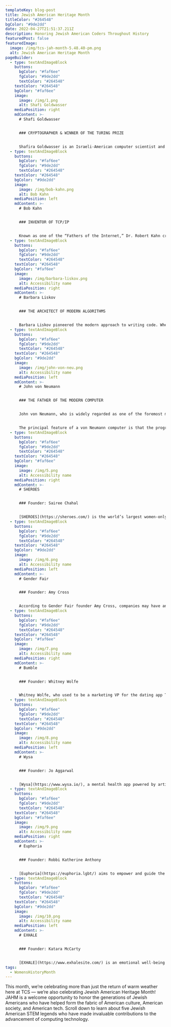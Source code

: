 ```yaml
---
templateKey: blog-post
title: Jewish American Heritage Month
titleColor: "#264548"
bgColor: "#9de2dd"
date: 2022-04-27T21:51:37.211Z
description: Honoring Jewish American Coders Throughout History
featuredPost: false
featuredImage:
  image: /img/tcs-jah-month-5.48.40-pm.png
  alt: Jewish American Heritage Month
pageBuilder:
  - type: textAndImageBlock
    buttons:
      bgColor: "#faf6ee"
      fgColor: "#9de2dd"
      textColor: "#264548"
    textColor: "#264548"
    bgColor: "#faf6ee"
    image:
      image: /img/1.png
      alt: Shafi Goldwasser
    mediaPosition: right
    mdContent: >-
      # Shafi Goldwasser


      ### CRYPTOGRAPHER & WINNER OF THE TURING PRIZE


      Shafira Goldwasser is an Israeli-American computer scientist and winner of the [Turing Award](https://amturing.acm.org/award_winners/goldwasser_8627889.cfm) in 2012. By all accounts, Shafi Goldwasser has revolutionized cryptography; her findings have prompted the creation of entire subfields of computer science. In 1982, she co-authored a paper that is widely credited with turning encryption from an art to a science and allowing better data security in the Internet age. She followed this with another game-changing paper in 1985 on zero-knowledge interactive proofs, which are the basis for the now-common security questions that allow internet users to retrieve lost passwords. In addition to her Turing Award, the highest honor in computer science, Goldwasser is also the recipient of two [Gödel Prizes](https://sigact.org/prizes/g%C3%B6del.html), the [ACM Grace Murray Hopper Award](https://awards.acm.org/award_winners/goldwasser_8627889) (1996), the [ACM Athena Award](https://awards.acm.org/award_winners/goldwasser_8627889) (2008), and the [Suffrage Science Award](https://www.suffragescience.org/) (2016). Goldwasser currently works at [UC Berkeley](https://simons.berkeley.edu/people/shafi-goldwasser) as the Director of the Simons Institute for the Theory of Computing and the C. Lester Hogan Professor in Electrical Engineering and Computer Sciences.
  - type: textAndImageBlock
    buttons:
      bgColor: "#faf6ee"
      fgColor: "#9de2dd"
      textColor: "#264548"
    textColor: "#264548"
    bgColor: "#9de2dd"
    image:
      image: /img/bob-kahn.png
      alt: Bob Kahn
    mediaPosition: left
    mdContent: >-
      # Bob Kahn


      ### INVENTOR OF TCP/IP


      Known as one of the “Fathers of the Internet,” Dr. Robert Kahn created Transmission Control Protocol/Internet Protocol — commonly known as TCP/IP — which is still the standard of communication for computers to this day. Many of the things we think about computers doing – sending emails, watching Netflix, or Googling directions – involve computers communicating. These computers may be from different companies or may be located in different parts of the world, and the people and programs using them may speak different human and computer languages. To facilitate communication, computers need an agreed-upon set of rules (like Morse Code on a telegraph or “10-4” on a radio). That set of rules — known as a protocol — is TCP/IP, and it was invented by Jewish-American computer engineer Bob Kahn. In brief, Kahn designed the software code that is used to transmit data over the Internet, creating a digital revolution that has transformed global commerce, communication, and entertainment. Among his numerous awards, Dr Kahn received the [Presidential Medal of Freedom](https://georgewbush-whitehouse.archives.gov/government/cerf-kahn-bio.html) in 2005 and the [National Medal of Technology](https://www.uspto.gov/learning-and-resources/ip-programs-and-awards/national-medal-technology-and-innovation-nmti) in 1997.
  - type: textAndImageBlock
    buttons:
      bgColor: "#faf6ee"
      fgColor: "#9de2dd"
      textColor: "#264548"
    textColor: "#264548"
    bgColor: "#faf6ee"
    image:
      image: /img/barbara-liskov.png
      alt: Accessibility name
    mediaPosition: right
    mdContent: >-
      # Barbara Liskov


      ### THE ARCHITECT OF MODERN ALGORITHMS


      Barbara Liskov pioneered the modern approach to writing code. When she was still a young professor at MIT, she led the team that created the first programming language that did not rely on “goto” statements. The language, CLU (short for “cluster”), relied on an approach she invented — data abstraction — that organized code into modules. Every important programming language used today, including Java and C++, is a descendant of CLU. In 2008, [Liskov won the Turing Award](http://amturing.acm.org/award_winners/liskov_1108679.cfm) for her contributions to programming language and system design.
  - type: textAndImageBlock
    buttons:
      bgColor: "#faf6ee"
      fgColor: "#9de2dd"
      textColor: "#264548"
    textColor: "#264548"
    bgColor: "#9de2dd"
    image:
      image: /img/john-von-neu.png
      alt: Accessibility name
    mediaPosition: left
    mdContent: >-
      # John von Neumann


      ### THE FATHER OF THE MODERN COMPUTER


      John von Neumann, who is widely regarded as one of the foremost mathematicians of his time, pioneered Game Theory and was one of the conceptual inventors of the stored-program digital computer. Among his many accomplishments, the Hungarian-born American mathematician was the originator of the basic principle of computer design known as the "[von Neumann architecture](https://www.computerscience.gcse.guru/theory/von-neumann-architecture)." Von Neumann computers are the ancestors of today's desktop and laptop PCs.


      The principal feature of a von Neumann computer is that the program and any data are both stored together, usually in a slow-to-access storage medium such as a hard disk, and transferred as required to a faster storage medium (RAM) for execution or processing by a central processing unit (CPU). When von Neumann proposed this architecture in 1945, it was a radical idea. Today, practically all computers work this way.
  - type: textAndImageBlock
    buttons:
      bgColor: "#faf6ee"
      fgColor: "#9de2dd"
      textColor: "#264548"
    textColor: "#264548"
    bgColor: "#faf6ee"
    image:
      image: /img/5.png
      alt: Accessibility name
    mediaPosition: right
    mdContent: >-
      # SHEROES


      ### Founder: Sairee Chahal


      [SHEROES](https://sheroes.com/) is the world’s largest women-only social networking app, but it’s also much more than that. As part of its newest features, SHEROES provides micro-loans for female entrepreneurs at lower rates. This feature has made a particularly powerful impact in countries where women are barred from having credit scores or building credit. Women across the globe use SHEROES to talk about their hobbies, share recipes, access mental health support, and find expert advice on their professional, financial, and personal lives.
  - type: textAndImageBlock
    buttons:
      bgColor: "#faf6ee"
      fgColor: "#9de2dd"
      textColor: "#264548"
    textColor: "#264548"
    bgColor: "#9de2dd"
    image:
      image: /img/6.png
      alt: Accessibility name
    mediaPosition: left
    mdContent: >-
      # Gender Fair


      ### Founder: Amy Cross


      According to Gender Fair founder Amy Cross, companies may have an outsized role in shaping society — but people can shape company behavior. The [Gender Fair](https://www.genderfair.com/) app tracks companies’ commitment to gender equality so that consumers can make informed decisions about where they spend their money. By downloading the app, you can search and scan products while you shop in-store and access detailed information about a company’s gender fairness rating. Even better, the app gives you a voice, allowing you to communicate with companies and show them that their values impact your buying decisions, encouraging them to accelerate equality.
  - type: textAndImageBlock
    buttons:
      bgColor: "#faf6ee"
      fgColor: "#9de2dd"
      textColor: "#264548"
    textColor: "#264548"
    bgColor: "#faf6ee"
    image:
      image: /img/7.png
      alt: Accessibility name
    mediaPosition: right
    mdContent: >-
      # Bumble


      ### Founder: Whitney Wolfe


      Whitney Wolfe, who used to be a marketing VP for the dating app Tinder, designed [Bumble](https://bumble.com/) to help the smart, wonderful women in her life shake free from the often restrictive and outdated gender dynamics of love and romance. Bumble began as a dating app that allows only those who identify as female to send the first message, giving women+ the control and helping mitigate the awkwardness (and creepiness) that can plague online dating. Now, Bumble has expanded to include two additional  modes: Bumble BFF, which helps users meet new friends and build a supportive community, and Bumble Bizz, which is for professionals to connect and share expertise.
  - type: textAndImageBlock
    buttons:
      bgColor: "#faf6ee"
      fgColor: "#9de2dd"
      textColor: "#264548"
    textColor: "#264548"
    bgColor: "#9de2dd"
    image:
      image: /img/8.png
      alt: Accessibility name
    mediaPosition: left
    mdContent: >-
      # Wysa


      ### Founder: Jo Aggarwal


      [Wysa](https://www.wysa.io/), a mental health app powered by artificial intelligence, connects users with an anonymous, free, clinically assured AI mental wellness coach. Founder Jo Aggarwal designed Wysa to help compensate for the scarcity of therapists across the globe – even in countries with a relatively high therapist-to-population ratio, like the US, some therapists still have a year’s worth of patients on a waiting list. Aggarwal also emphasizes that the app is not a replacement for human therapy, but rather an additional tool for users who aren’t yet sure that they need therapy or don’t currently have access to a professional therapist. Wysa uses evidence-based cognitive-behavioral techniques (CBT), DBT, meditation, breathing, yoga, motivational interviewing and micro-actions to help you build mental resilience skills and, above all, feel better.
  - type: textAndImageBlock
    buttons:
      bgColor: "#faf6ee"
      fgColor: "#9de2dd"
      textColor: "#264548"
    textColor: "#264548"
    bgColor: "#faf6ee"
    image:
      image: /img/9.png
      alt: Accessibility name
    mediaPosition: right
    mdContent: >-
      # Euphoria


      ### Founder: Robbi Katherine Anthony


      [Euphoria](https://euphoria.lgbt/) aims to empower and guide the transgender community through every facet of their lives. The app provides daily affirmation and support for trans individuals, tailored to meet the user no matter where they are on their journey of transition. Founder Robbi Katherine Anthony was inspired to create Euphoria by her own experiences as a trans woman; with this app, she hopes to offer a technological solution to the confusion, pain, and isolation often felt in the trans community. “Our charter,” says Robbi, “is just to help people cross this chasm that is transition.”
  - type: textAndImageBlock
    buttons:
      bgColor: "#faf6ee"
      fgColor: "#9de2dd"
      textColor: "#264548"
    textColor: "#264548"
    bgColor: "#9de2dd"
    image:
      image: /img/10.png
      alt: Accessibility name
    mediaPosition: left
    mdContent: >-
      # EXHALE


      ### Founder: Katara McCarty


      [EXHALE](https://www.exhalesite.com/) is an emotional well-being app designed for Black, Indigenous, and Women of Color. Founder Katara McCarty, an entrepreneur dedicated to building brave spaces for BlWOC, seeks to provide a place of refuge and healing through the app. EXHALE features meditations, guided visualizations, breathwork, coaching talks, and daily affirmations to help users invest in themselves and cultivate lasting energy.
tags:
  - WomensHistoryMonth
---
```

This month, we’re celebrating more than just the return of warm weather here at TCS — we’re also celebrating Jewish American Heritage Month! JAHM is a welcome opportunity to honor the generations of Jewish Americans who have helped form the fabric of American culture, American society, and American tech. Scroll down to learn about five Jewish American STEM legends who have made invaluable contributions to the advancement of computing technology.